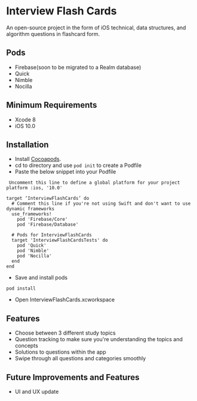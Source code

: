 # Interview Flash Cards
An open-source project in the form of iOS technical, data structures, and algorithm questions in flashcard form.

## Pods
 - Firebase(soon to be migrated to a Realm database)
 - Quick
 - Nimble
 - Nocilla

 ## Minimum Requirements
 - Xcode 8
 - iOS 10.0

 ## Installation
 - Install [Cocoapods](http://guides.cocoapods.org/using/getting-started.html#installation).
 - cd to directory and use `pod init` to create a Podfile
 - Paste the below snippet into your Podfile

```
 Uncomment this line to define a global platform for your project
platform :ios, '10.0'

target ‘InterviewFlashCards’ do
  # Comment this line if you're not using Swift and don't want to use dynamic frameworks
  use_frameworks!
    pod 'Firebase/Core'
    pod 'Firebase/Database'

  # Pods for InterviewFlashCards
  target 'InterviewFlashCardsTests' do
    pod 'Quick'
    pod 'Nimble'
    pod 'Nocilla'
  end
end
```
 - Save and install pods
 ```
 pod install
 ```

 - Open InterviewFlashCards.xcworkspace

 ## Features
 - Choose between 3 different study topics
 - Question tracking to make sure you're understanding the topics and concepts
 - Solutions to questions within the app
 - Swipe through all questions and categories smoothly

 ## Future Improvements and Features
 - UI and UX update
